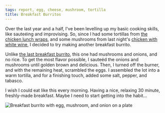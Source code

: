 ```yaml
---
tags: report, egg, cheese, mushroom, tortilla
title: Breakfast Burritos
---
```


Over the last year and a half, I've been levelling up my basic cooking
skills, like sauteéing and improvising. So, since I had some tortillas
from [the chicken lunch wraps](/blog/2016/06/02/chicken-lunch-wraps),
and some mushrooms from last night's [chicken with white
wine](/blog/2016/02/24/poulet-au-vin-blanc/), I decided to try making
another breakfast burrito.

Unlike [the last breakfast
burrito](/blog/2015/07/26/simple-breakfast-burritos/), this one
had mushrooms and onions, and no rice. To get the most flavor possible,
I sauteéd the onions and mushrooms until golden brown and delicious.
Then, I turned off the burner, and with the remaining heat, scrambled the
eggs. I assembled the lot into a warm tortilla, and for a finishing
touch, added some salt, pepper, and tabasco.

I wish I could eat like this every morning. Having a nice, relaxing 30
minute, freshly-made breakfast. Maybe I need to start getting into the
habit...

![Breakfast burrito with egg, mushroom, and onion on
a plate](title.jpg)
